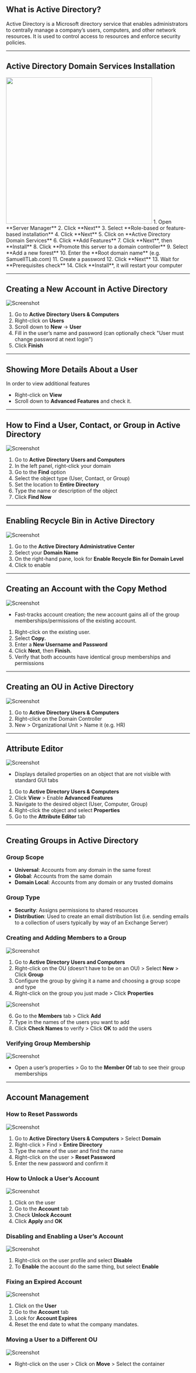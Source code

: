 ## What is Active Directory?

Active Directory is a Microsoft directory service that enables administrators to centrally manage a company’s users, computers, and other network resources. It is used to control access to resources and enforce security policies.

---
## Active Directory Domain Services Installation
<img src="https://github.com/MahTimbs/IT-Documentation/blob/main/Active%20Directory/images/1.png?raw=true" width="400" />
1. Open **Server Manager**
2. Click **Next**
3. Select **Role-based or feature-based installation**
4. Click **Next**
5. Click on **Active Directory Domain Services**
6. Click **Add Features**
7. Click **Next**, then **Install**
8. Click **Promote this server to a domain controller**
9. Select **Add a new forest**
10. Enter the **Root domain name** (e.g. SamuelITLab.com)
11. Create a password
12. Click **Next**
13. Wait for **Prerequisites check**
14. Click **Install**, it will restart your computer

---
## Creating a New Account in Active Directory
![Screenshot](images/2.png)

1. Go to **Active Directory Users & Computers**
2. Right-click on **Users**
3. Scroll down to **New** -> **User**
4. Fill in the user’s name and password (can optionally check "User must change password at next login")
5. Click **Finish**
   
---
## Showing More Details About a User
In order to view additional features  
- Right-click on **View**  
- Scroll down to **Advanced Features** and check it.
  
---
## How to Find a User, Contact, or Group in Active Directory
![Screenshot](images/3.png)

1. Go to **Active Directory Users and Computers**
2. In the left panel, right-click your domain
3. Go to the **Find** option
4. Select the object type (User, Contact, or Group)
5. Set the location to **Entire Directory**
6. Type the name or description of the object
7. Click **Find Now**
   
---
## Enabling Recycle Bin in Active Directory
![Screenshot](images/4.png)

1. Go to the **Active Directory Administrative Center**
2. Select your **Domain Name**
3. On the right-hand pane, look for **Enable Recycle Bin for Domain Level**
4. Click to enable
   
---
## Creating an Account with the Copy Method
![Screenshot](images/5.png)

- Fast-tracks account creation; the new account gains all of the group memberships/permissions of the existing account.
1. Right-click on the existing user.
2. Select **Copy.**
3. Enter a **New Username and Password**
4. Click **Next**, then **Finish.**
5. Verify that both accounts have identical group memberships and permissions
   
---
## Creating an OU in Active Directory
![Screenshot](images/6.png)

1. Go to **Active Directory Users & Computers**
2. Right-click on the Domain Controller
3. New > Organizational Unit > Name it (e.g. HR)
   
---
## Attribute Editor
![Screenshot](images/7.png)

- Displays detailed properties on an object that are not visible with standard GUI tabs
1. Go to **Active Directory Users & Computers**
2. Click **View** > Enable **Advanced Features**
3. Navigate to the desired object (User, Computer, Group)
4. Right-click the object and select **Properties**
5. Go to the **Attribute Editor** tab
   
---
## Creating Groups in Active Directory
### Group Scope
- **Universal**: Accounts from any domain in the same forest
- **Global**: Accounts from the same domain
- **Domain Local**: Accounts from any domain or any trusted domains

### Group Type
- **Security**: Assigns permissions to shared resources
- **Distribution**: Used to create an email distribution list (i.e. sending emails to a collection of users typically by way of an Exchange Server)
  
### Creating and Adding Members to a Group
![Screenshot](images/8.png)

1. Go to **Active Directory Users and Computers**
2. Right-click on the OU (doesn’t have to be on an OU) > Select **New** > Click **Group**
3. Configure the group by giving it a name and choosing a group scope and type
4. Right-click on the group you just made > Click **Properties**
   
![Screenshot](images/9.png)

6. Go to the **Members** tab > Click **Add**
7. Type in the names of the users you want to add
8. Click **Check Names** to verify > Click **OK** to add the users
### Verifying Group Membership
![Screenshot](images/10.png)

- Open a user’s properties > Go to the **Member Of** tab to see their group memberships
  
---
## Account Management
### How to Reset Passwords
![Screenshot](images/11.png)

1. Go to **Active Directory Users & Computers** > Select **Domain**
2. Right-click > Find > **Entire Directory**
3. Type the name of the user and find the name
4. Right-click on the user > **Reset Password**
5. Enter the new password and confirm it
   
### How to Unlock a User’s Account
![Screenshot](images/12.png)

1. Click on the user
2. Go to the **Account** tab
3. Check **Unlock Account**
4. Click **Apply** and **OK**
   
### Disabling and Enabling a User’s Account
![Screenshot](images/13.png)

1. Right-click on the user profile and select **Disable**
2. To **Enable** the account do the same thing, but select **Enable**
   
### Fixing an Expired Account
![Screenshot](images/14.png)

1. Click on the **User**
2. Go to the **Account** tab
3. Look for **Account Expires**
4. Reset the end date to what the company mandates.
   
### Moving a User to a Different OU
![Screenshot](images/15.png)

- Right-click on the user > Click on **Move** > Select the container


